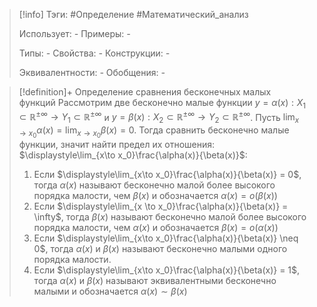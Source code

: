 > [!info]
> Тэги: #Определение #Математический_анализ   
> 
> Использует: *-*
> Примеры: *-*
> 
> Типы: *-*
> Свойства: *-*
> Конструкции: *-*
> 
> Эквивалентности: *-*
> Обобщения: *-*

> [!definition]+ Определение сравнения бесконечных малых функций
> Рассмотрим две бесконечно малые функции $y = \alpha(x):X_1 \subset \mathbb{R^{\pm\infty}}\rightarrow Y_1 \subset \mathbb{R^{\pm\infty}}$ и $y = \beta(x):X_2 \subset \mathbb{R^{\pm\infty}}\rightarrow Y_2 \subset \mathbb{R^{\pm\infty}}$. Пусть $\displaystyle\lim_{x\to x_0}\alpha(x) = \lim_{x\to x_0}\beta(x) = 0$. Тогда сравнить бесконечно малые функции, значит найти предел их отношения: $\displaystyle\lim_{x\to x_0}\frac{\alpha(x)}{\beta(x)}$:
> 1. Если $\displaystyle\lim_{x\to x_0}\frac{\alpha(x)}{\beta(x)} = 0$, тогда $\alpha(x)$ называют бесконечно малой более высокого порядка малости, чем $\beta(x)$ и обозначается $\alpha(x)=o\Big(\beta(x)\Big)$
> 2. Если $\displaystyle\lim_{x \to x_0}\frac{\alpha(x)}{\beta(x)} = \infty$, тогда $\beta(x)$ называют бесконечно малой более высокого порядка малости, чем $\alpha(x)$ и обозначается $\beta(x)=o\Big(\alpha(x)\Big)$
> 3. Если $\displaystyle\lim_{x\to x_0}\frac{\alpha(x)}{\beta(x)} \neq 0$, тогда $\alpha(x)$ и $\beta(x)$ называют бесконечно малыми одного порядка малости. 
> 4. Если $\displaystyle\lim_{x\to x_0}\frac{\alpha(x)}{\beta(x)} = 1$, тогда $\alpha(x)$ и $\beta(x)$ называют эквивалентными бесконечно малыми и обозначается $\alpha(x) \sim \beta(x)$